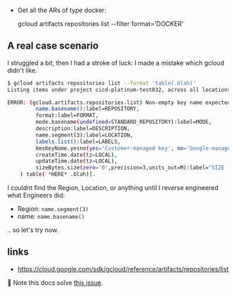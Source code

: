 <!--
    Note that in MArkdown the two angular parenthesis seems to have to go at lione start
    or you get Hugo bug :/

    trying to solve this :) https://github.com/palladius/sakura/issues/7
-->

* Get all the ARs of type docker:

    gcloud artifacts repositories list --filter format='DOCKER'

## A real case scenario

I struggled a bit, then I had a stroke of luck: I made a mistake which gcloud didn't like.

```bash
$ gcloud artifacts repositories list --format 'table(.blah)'
Listing items under project cicd-platinum-test032, across all locations.

ERROR: (gcloud.artifacts.repositories.list) Non-empty key name expected [    table[title="ARTIFACT_REGISTRY"](
         name.basename():label=REPOSITORY,
         format:label=FORMAT,
         mode.basename(undefined=STANDARD_REPOSITORY):label=MODE,
         description:label=DESCRIPTION,
         name.segment(3):label=LOCATION,
         labels.list():label=LABELS,
         kmsKeyName.yesno(yes='Customer-managed key', no='Google-managed key'):label=ENCRYPTION,
         createTime.date(tz=LOCAL),
         updateTime.date(tz=LOCAL),
         sizeBytes.size(zero='0',precision=3,units_out=M):label="SIZE (MB)"
    ) table( *HERE* .blah)].
```

I couldnt find the Region, Location, or anything until I reverse engineered what Engineers did:

* Region: `name.segment(3)`
* name: `name.basename()`

.. so let's try now.


## links

* https://cloud.google.com/sdk/gcloud/reference/artifacts/repositories/list

🌻 Note this docs solve [this issue](https://github.com/palladius/sakura/issues/7).
